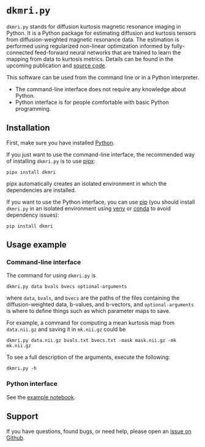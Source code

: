 # `dkmri.py`

`dkmri.py` stands for diffusion kurtosis magnetic resonance imaging in Python. It is a Python package for estimating diffusion and kurtosis tensors from diffusion-weighted magnetic resonance data. The estimation is performed using regularized non-linear optimization informed by fully-connected feed-forward neural networks that are trained to learn the mapping from data to kurtosis metrics. Details can be found in the upcoming publication and [source code](https://github.com/kerkelae/dkmri/blob/main/dkmri/dkmri.py).

This software can be used from the command line or in a Python interpreter.

- The command-line interface does not require any knowledge about Python.
- Python interface is for people comfortable with basic Python programming.

## Installation

First, make sure you have installed [Python](https://www.python.org/downloads/).

If you just want to use the command-line interface, the recommended way of installing `dkmri.py` is to use [pipx](https://github.com/pypa/pipx/#install-pipx):

```
pipx install dkmri
```

pipx automatically creates an isolated environment in which the dependencies are installed.

If you want to use the Python interface, you can use [pip](https://pip.pypa.io/en/stable/) (you should install `dkmri.py` in an isolated environment using [venv](https://docs.python.org/3/library/venv.html) or [conda](https://docs.conda.io/projects/conda/en/latest/user-guide/tasks/manage-environments.html) to avoid dependency issues):

```
pip install dkmri
```

## Usage example

### Command-line interface

The command for using `dkmri.py` is

```
dkmri.py data bvals bvecs optional-arguments
```

where `data`, `bvals`, and `bvecs` are the paths of the files containing the
diffusion-weighted data, b-values, and b-vectors, and `optional-arguments` is
where to define things such as which parameter maps to save.

For example, a command for computing a mean kurtosis map from `data.nii.gz` and
saving it in `mk.nii.gz` could be

```
dkmri.py data.nii.gz bvals.txt bvecs.txt -mask mask.nii.gz -mk mk.nii.gz
```

To see a full description of the arguments, execute the following:

```
dkmri.py -h
```

### Python interface

See the [example notebook](https://github.com/kerkelae/dkmri/blob/main/docs/example.ipynb).

## Support

If you have questions, found bugs, or need help, please open an
[issue on Github](https://github.com/kerkelae/dkmri/issues).
